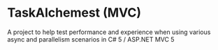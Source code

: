 TaskAlchemest (MVC)
==============

A project to help test performance and experience when using various async and parallelism scenarios in C# 5 / ASP.NET MVC 5
